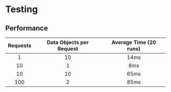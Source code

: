 # Testing

## Performance

| Requests | Data Objects per Request | Average Time (20 runs) |
|:--------:|:------------------------:|:----------------------:|
| 1 | 10 | 14ms |
| 10 | 1 | 8ms |
| 10 | 10 | 65ms |
| 100 | 2 | 85ms |